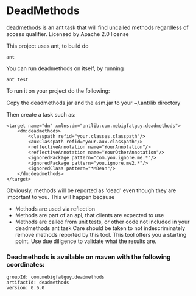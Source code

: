 # DeadMethods

deadmethods is an ant task that will find uncalled methods regardless of access qualifier.
Licensed by Apache 2.0 license

This project uses ant, to build do

    ant

You can run deadmethods on itself, by running

    ant test

To run it on your project do the following:

Copy the deadmethods.jar and the asm.jar to your ~/.ant/lib directory

Then create a task such as:

    <target name="dm" xmlns:dm="antlib:com.mebigfatguy.deadmethods"> 
        <dm:deadmethods>
            <classpath refid="your.classes.classpath"/>
            <auxClasspath refid="your.aux.classpath"/>
            <reflectiveAnnotation name="YourAnnotation"/>
            <reflectiveAnnotation name="YourOtherAnnotation"/>
            <ignoredPackage pattern="com.you.ignore.me.*"/>
            <ignoredPackage pattern="you.ignore.me2.*"/>
            <ignoredClass pattern="*MBean"/>
        </dm:deadmethods>
    </target>

  
Obviously, methods will be reported as 'dead' even though they are important to you. This will
happen because
* Methods are used via reflection
* Methods are part of an api, that clients are expected to use
* Methods are called from unit tests, or other code not included in your deadmethods ant task
Care should be taken to not indescriminately remove methods reported by this tool. This tool offers you
a starting point. Use due diligence to validate what the results are.
    
    
### Deadmethods is available on maven with the following coordinates:

    groupId: com.mebigfatguy.deadmethods
    artifactId: deadmethods
    version: 0.6.0


